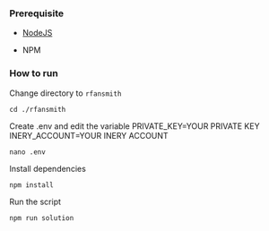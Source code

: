 ### Prerequisite

- [NodeJS](https://nodejs.org/en/)

- NPM



### How to run

Change directory to ```rfansmith```

```shell
cd ./rfansmith
```

Create .env and edit the variable
PRIVATE_KEY=YOUR PRIVATE KEY
INERY_ACCOUNT=YOUR INERY ACCOUNT

```shell
nano .env
```

Install dependencies

```shell
npm install
```

Run the script

```
npm run solution
```
